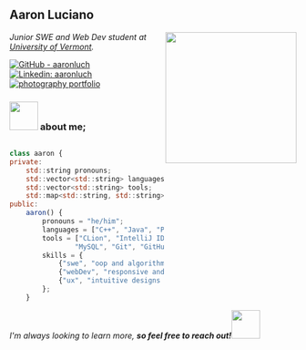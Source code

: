 <h2> Aaron Luciano </h2>
<img align='right' src="https://i.imgur.com/RXsqntc.png" width="230">
<p><em>Junior SWE and Web Dev student at <a href="https://uvm.edu">University of Vermont</a>.</em></p>

[![GitHub - aaronluch](https://img.shields.io/badge/GitHub-aaronluch-blue?style=flat-square&logo=github)](https://github.com/aaronluch)
[![Linkedin: aaronluch](https://img.shields.io/badge/-aaronluciano-blue?style=flat-square&logo=Linkedin&logoColor=white&link=https://www.linkedin.com/in/aaronluciano/)](https://www.linkedin.com/in/aaronluciano/)
[![photography portfolio](https://img.shields.io/badge/photography-portfolio-71c476?style=flat-square)](https://aaronluciano.com)

### <img src="https://media.giphy.com/media/v1.Y2lkPTc5MGI3NjExbTZ5cWJxbmtwbW04YTFzYXZmaGQ2cXd1MWtlY2JucHNheDR3OWZjNCZlcD12MV9pbnRlcm5hbF9naWZfYnlfaWQmY3Q9cw/O2le7AOSyrrY7AEHyY/giphy.gif" width="50"> about me;

```javascript

class aaron {
private:
    std::string pronouns;
    std::vector<std::string> languages;
    std::vector<std::string> tools;
    std::map<std::string, std::string> skills;
public:
    aaron() {
        pronouns = "he/him";
        languages = ["C++", "Java", "Python", "JavaScript", "CSS", "HTML"];
        tools = ["CLion", "IntelliJ IDEA", "Visual Studio", "Visual Studio Code",
                "MySQL", "Git", "GitHub"];
        skills = {
            {"swe", "oop and algorithms"},
            {"webDev", "responsive and reactive web design"},
            {"ux", "intuitive designs and seamless user interaction"}
        };
    }

```


<em>I'm always looking to learn more, <b>so feel free to reach out!</b></em><img src=https://tonymckes.vercel.app/_next/static/media/code.62844567.gif width = 50>

